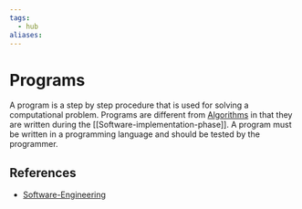 ```yaml
---
tags:
  - hub
aliases:
---
```


# Programs

A program is a step by step procedure that is used for solving a computational problem. Programs are different from [Algorithms](Algorithms.md) in that they are written during the [[Software-implementation-phase]]. A program must be written in a programming language and should be tested by the programmer.

## References

- [Software-Engineering](Software-Engineering.md)
